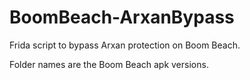 # BoomBeach-ArxanBypass
Frida script to bypass Arxan protection on Boom Beach. 

Folder names are the Boom Beach apk versions.
